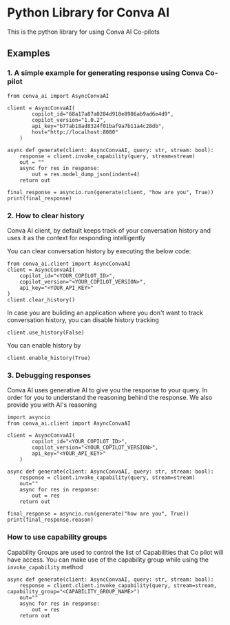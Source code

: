 # Python Library for Conva AI

This is the python library for using Conva AI Co-pilots

## Examples

### 1. A simple example for generating response using Conva Co-pilot
```import asyncio
from conva_ai import AsyncConvaAI

client = AsyncConvaAI(
        copilot_id="68a17a87a0284d918e8986ab9ad6e4d9", 
        copilot_version="1.0.2", 
        api_key="b77ab18ad8324f01baf9a7b11a4c28db",
        host="http://localhost:8080"
    )

async def generate(client: AsyncConvaAI, query: str, stream: bool):
    response = client.invoke_capability(query, stream=stream)
    out = ""
    async for res in response:
        out = res.model_dump_json(indent=4)
    return out

final_response = asyncio.run(generate(client, "how are you", True))
print(final_response)
```

### 2. How to clear history

Conva AI client, by default keeps track of your conversation history and uses it as the context for responding intelligently

You can clear conversation history by executing the below code:

```
from conva_ai.client import AsyncConvaAI
client = AsyncConvaAI(
    copilot_id="<YOUR_COPILOT_ID>", 
    copilot_version="<YOUR_COPILOT_VERSION>", 
    api_key="<YOUR_API_KEY>"
)
client.clear_history()
```

In case you are buliding an application where you don't want to track conversation history, you can disable history tracking

```
client.use_history(False)
```

You can enable history by

```
client.enable_history(True)
```

### 3. Debugging responses

Conva AI uses generative AI to give you the response to your query. In order for you to understand the reasoning behind the response. We also provide you with AI's reasoning

```
import asyncio
from conva_ai.client import AsyncConvaAI

client = AsyncConvaAI(
        copilot_id="<YOUR_COPILOT_ID>", 
        copilot_version="<YOUR_COPILOT_VERSION>", 
        api_key="<YOUR_API_KEY>"
    )

async def generate(client: AsyncConvaAI, query: str, stream: bool):
    response = client.invoke_capability(query, stream=stream)
    out=""
    async for res in response:
        out = res
    return out

final_response = asyncio.run(generate("how are you", True))
print(final_response.reason)
```

### How to use capability groups

Capability Groups are used to control the list of Capabilities that Co pilot will have access. 
You can make use of the capability group while using the `invoke_capability` method

```
async def generate(client: AsyncConvaAI, query: str, stream: bool):
    response = client.client.invoke_capability(query, stream=stream, capability_group="<CAPABILITY_GROUP_NAME>")
    out=""
    async for res in response:
        out = res
    return out
```
